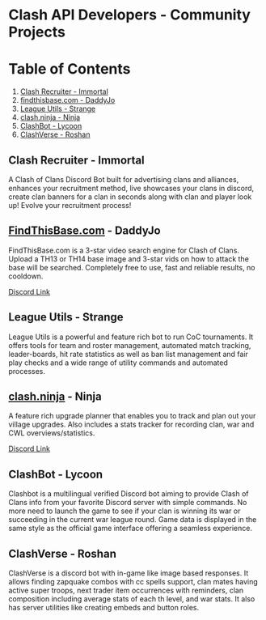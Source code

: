 # Clash API Developers - Community Projects

# Table of Contents
1. [Clash Recruiter - Immortal](#1)
2. [findthisbase.com - DaddyJo](#2)
3. [League Utils - Strange](#3)
4. [clash.ninja - Ninja](#4)
5. [ClashBot - Lycoon](#5)
6. [ClashVerse - Roshan](#6)

## Clash Recruiter - Immortal <a name="1"></a>
A Clash of Clans Discord Bot built for advertising clans and alliances, enhances your recruitment method, live showcases your clans in discord, 
create clan banners for a clan in seconds along with clan and player look up! Evolve your recruitment process!

## <a href="https://findthisbase.com/">FindThisBase.com</a> - DaddyJo <a name="2"></a>
FindThisBase.com is a 3-star video search engine for Clash of Clans. Upload a TH13 or TH14 base image and 3-star vids on how to attack the base 
will be searched. Completely free to use, fast and reliable results, no cooldown.

[Discord Link](https://discord.gg/8EV8eRY)

## League Utils - Strange <a name="3"></a>
League Utils is a powerful and feature rich bot to run CoC tournaments. It offers tools for team and roster management, automated match tracking, 
leader-boards, hit rate statistics as well as ban list management and fair play checks and a wide range of utility commands and automated processes.

## [clash.ninja](https://www.clash.ninja/) - Ninja <a name="4"></a>
A feature rich upgrade planner that enables you to track and plan out your village upgrades.  Also includes a stats tracker for recording clan, war 
and CWL overviews/statistics.

[Discord Link](https://discord.gg/dzHTSUb)

## ClashBot - Lycoon <a name="5"></a>
Clashbot is a multilingual verified Discord bot aiming to provide Clash of Clans info from your favorite Discord server with simple commands. No more 
need to launch the game to see if your clan is winning its war or succeeding in the current war league round. Game data is displayed in the same style 
as the official game interface offering a seamless experience.

## ClashVerse - Roshan <a name="6"></a>
ClashVerse is a discord bot with in-game like image based responses. It allows finding zapquake combos with cc spells support, clan mates having active 
super troops, next trader item occurrences with reminders, clan composition including average stats of each th level, and war stats. It also has server 
utilities like creating embeds and button roles.
